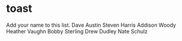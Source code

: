 # toast

Add your name to this list. Dave Austin Steven Harris Addison Woody Heather Vaughn Bobby Sterling Drew Dudley Nate Schulz

